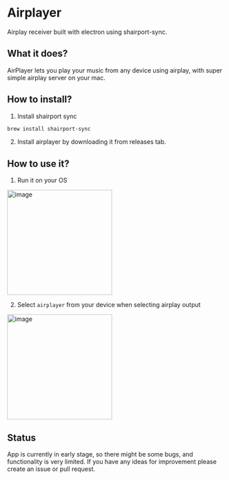 # Airplayer
Airplay receiver built with electron using shairport-sync.

## What it does?
AirPlayer lets you play your music from any device using airplay, with super simple airplay server on your mac.

## How to install?
1. Install shairport sync
```sh
brew install shairport-sync
```
2. Install airplayer by downloading it from releases tab.

## How to use it?
1. Run it on your OS
<img width="243" alt="image" src="https://user-images.githubusercontent.com/19593179/72671566-c2e5ff80-3a4c-11ea-98d4-92ac9a5b984a.png">

2. Select `airplayer` from your device when selecting airplay output
<img width="243" alt="image" src="https://user-images.githubusercontent.com/19593179/72671759-69330480-3a4f-11ea-839d-5ebeb3d4ccde.PNG">

## Status
App is currently in early stage, so there might be some bugs, and functionality is very limited. If you have any ideas for improvement please create an issue or pull request.

